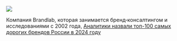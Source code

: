 <!--2025-02-04 12:56:44-->
<div class="yb">
  <div class="rss smaller1 habr"><img src="https://habrastorage.org/getpro/habr/upload_files/f0b/c1c/511/f0bc1c511dffa1db88e5be2eaa94e14b.jpg" /><p>Компания Brandlab, которая занимается бренд‑консалтингом и исследованиями с 2002&nbsp;года, <a href="https://brandlab.ru/blog/nazvany-top-100-samykh-dorogikh-brendov-rossii-v-2024-godu/?ysclid=m6p8m8pyme130481151" rel="noopener noreferrer... <br><a class="light" href="https://habr.com/ru/news/879416/?utm_source=habrahabr&utm_medium=rss&utm_campaign=879416">Аналитики назвали топ-100 самых дорогих брендов России в 2024 году</a></div>
</div>
